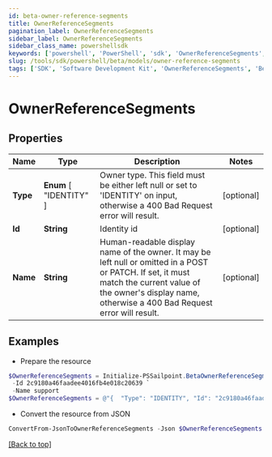 ```yaml
---
id: beta-owner-reference-segments
title: OwnerReferenceSegments
pagination_label: OwnerReferenceSegments
sidebar_label: OwnerReferenceSegments
sidebar_class_name: powershellsdk
keywords: ['powershell', 'PowerShell', 'sdk', 'OwnerReferenceSegments', 'BetaOwnerReferenceSegments'] 
slug: /tools/sdk/powershell/beta/models/owner-reference-segments
tags: ['SDK', 'Software Development Kit', 'OwnerReferenceSegments', 'BetaOwnerReferenceSegments']
---
```



# OwnerReferenceSegments

## Properties

Name | Type | Description | Notes
------------ | ------------- | ------------- | -------------
**Type** |  **Enum** [  "IDENTITY" ] | Owner type. This field must be either left null or set to 'IDENTITY' on input, otherwise a 400 Bad Request error will result. | [optional] 
**Id** | **String** | Identity id | [optional] 
**Name** | **String** | Human-readable display name of the owner. It may be left null or omitted in a POST or PATCH. If set, it must match the current value of the owner's display name, otherwise a 400 Bad Request error will result. | [optional] 

## Examples

- Prepare the resource
```powershell
$OwnerReferenceSegments = Initialize-PSSailpoint.BetaOwnerReferenceSegments  -Type IDENTITY `
 -Id 2c9180a46faadee4016fb4e018c20639 `
 -Name support
$OwnerReferenceSegments = @"{  "Type": "IDENTITY", "Id": "2c9180a46faadee4016fb4e018c20639", "Name": "support" }"@
```

- Convert the resource from JSON
```powershell
ConvertFrom-JsonToOwnerReferenceSegments -Json $OwnerReferenceSegments
```


[[Back to top]](#) 

